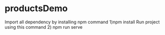 # productsDemo
Import all dependency by installing npm command
1)npm install
Run project using this command
2) npm run serve
